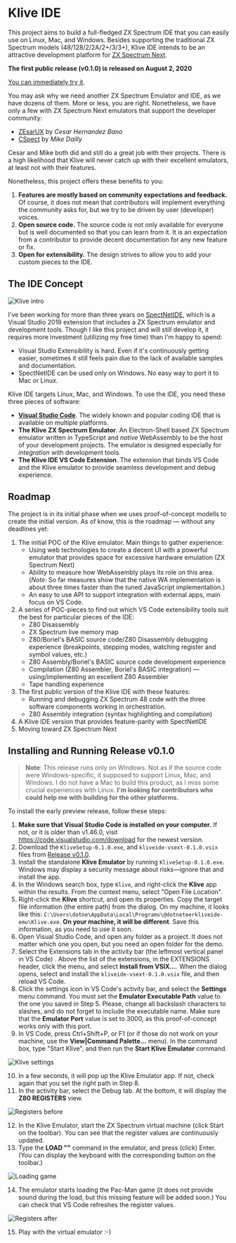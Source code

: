 # Klive IDE

This project aims to build a full-fledged ZX Spectrum IDE that you can easily use on Linux, Mac, and Windows. Besides supporting the traditional ZX Spectrum models (48/128/2/2A/2+/3/3+), Klive IDE intends to be an attractive development platform for [ZX Spectrum Next](https://www.specnext.com/).

**The first public release (v0.1.0) is released on August 2, 2020**

[You can immediately try it](#try-release).

You may ask why we need another ZX Spectrum Emulator and IDE, as we have dozens of them. More or less, you are right. Nonetheless, we have only a few with ZX Spectrum Next emulators that support the developer community:

- [ZEsarUX](https://github.com/chernandezba/zesarux) by _Cesar Hernandez Bano_
- [CSpect](http://www.cspect.org/) by _Mike Dailly_

Cesar and Mike both did and still do a great job with their projects. There is a high likelihood that Klive will never catch up with their excellent emulators, at least not with their features.

Nonetheless, this project offers these benefits to you:
1. **Features are mostly based on community expectations and feedback.** Of course, it does not mean that contributors will implement everything the community asks for, but we try to be driven by user (developer) voices.
2. **Open source code.** The source code is not only available for everyone but is well documented so that you can learn from it. It is an expectation from a contributor to provide decent documentation for any new feature or fix.
3. **Open for extensibility.** The design strives to allow you to add your custom pieces to the IDE.

## The IDE Concept

![Klive intro](./docs/intro/klive-intro.gif)

I've been working for more than three years on [SpectNetIDE](https://github.com/Dotneteer/spectnetide), which is a Visual Studio 2019 extension that includes a ZX Spectrum emulator and development tools. Though I like this project and will still develop it, it requires more investment (utilizing my free time) than I'm happy to spend:
- Visual Studio Extensibility is hard. Even if it's continuously getting easier, sometimes it still feels pain due to the lack of available samples and documentation.
- SpectNetIDE can be used only on Windows. No easy way to port it to Mac or Linux.

Klive IDE targets Linux, Mac, and Windows. To use the IDE, you need these three pieces of software:
- [**Visual Studio Code**](https://code.visualstudio.com/). The widely known and popular coding IDE that is available on multiple platforms.
- **The Klive ZX Spectrum Emulator**. An Electron-Shell based ZX Spectrum emulator written in TypeScript and _native_ WebAssembly to be the host of your development projects. The emulator is designed especially for _integration_ with development tools.
- **The Klive IDE VS Code Extension**. The extension that binds VS Code and the Klive emulator to provide seamless development and debug experience.

## Roadmap

The project is in its initial phase when we uses proof-of-concept modells to create the initial version. As of know, this is the roadmap &mdash; without any deadlines yet:

1. The initial POC of the Klive emulator. Main things to gather experience:
    - Using web technologies to create a decent UI with a powerful emulator that provides space for excessive hardware emulation (ZX Spectrum Next)
    - Ability to measure how WebAssembly plays its role on this area. (_Note_: So far measures show that the native WA implementation is about three times faster than the tuned JavaScript implementation.)
    - An easy to use API to support integration with external apps, main focus on VS Code.
2. A series of POC-pieces to find out which VS Code extensibility tools suit the best for particular pieces of the IDE:
    - Z80 Disassembly
    - ZX Spectrum live memory map
    - Z80/Boriel's BASIC source code/Z80 Disassembly debugging experience (breakpoints, stepping modes, watching register and symbol values, etc.)
    - Z80 Assembly/Boriel's BASIC source code development experience
    - Compilation (Z80 Assembler, Boriel's BASIC integration) &mdash; using/implementing an excellent Z80 Assembler
    - Tape handling experience
3. The first public version of the Klive IDE with these features:
    - Running and debugging ZX Spectrum 48 code with the three software components working in orchestration.
    - Z80 Assembly integration (syntax highlighting and compilation)
4. A Klive IDE version that provides feature-parity with SpectNetIDE
5. Moving toward ZX Spectrum Next

<a name="try-release"></a>
## Installing and Running Release v0.1.0

> **Note**: This release runs only on Windows. Not as if the source code were Windows-specific, it supposed to support Linux, Mac, and Windows. I do not have a Mac to build this product, as I miss some crucial experiences with Linux. **I'm looking for contributors who could help me with building for the other platforms.**

To install the early preview release, follow these steps:

1. **Make sure that Visual Studio Code is installed on your computer.** If not, or it is older than v1.46.0, visit https://code.visualstudio.com/download for the newest version.
2. Download the `KliveSetup-0.1.0.exe`, and `kliveide-vsext-0.1.0.vsix` files from [Release v0.1.0](https://github.com/Dotneteer/kliveide/releases/tag/v0.1.0).
3. Install the standalone **Klive Emulator** by running `KliveSetup-0.1.0.exe`. Windows may display a security message about risks&mdash;ignore that and install the app.
4. In the Windows search box, type `Klive`, and right-click the **Klive** app within the results. From the context menu, select "Open File Location".
5. Right-click the **Klive** shortcut, and open its properties. Copy the target file information (the entire path) from the dialog. On my machine, it looks like this: `C:\Users\dotne\AppData\Local\Programs\@dotneteerkliveide-emu\Klive.exe`. **On your machine, it will be different**. Save this information, as you need to use it soon.
6. Open Visual Studio Code, and open any folder as a project. It does not matter which one you open, but you need an open folder for the demo.
7. Select the Extensions tab in the activity bar (the leftmost vertical panel in VS Code) . Above the list of the extensions, in the EXTENSIONS header, click the menu, and select **Install from VSIX...**. When the dialog opens, select and install the `kliveide-vsext-0.1.0.vsix` file, and then reload VS Code.
8. Click the settings icon in VS Code's activity bar, and select the **Settings** menu command. You must set the **Emulator Executable Path** value to the one you saved in Step 5. Please, change all backslash characters to slashes, and do not forget to include the executable name. Make sure that the **Emulator Port** value is set to 3000, as this proof-of-concept works only with this port.
9. In VS Code, press Ctrl+Shift+P, or F1 (or if those do not work on your machine, use the **View|Command Palette...** menu). In the command box, type "Start Klive", and then run the **Start Klive Emulator** command.

![Klive settings](./docs/intro/klive-settings.png)

10. In a few seconds, it will pop up the Klive Emulator app. If not, check again that you set the right path in Step 8.
11. In the activity bar, select the Debug tab. At the bottom, it will display the **Z80 REGISTERS** view.

![Registers before](./docs/intro/registers-before.png)

12. In the Klive Emulator, start the ZX Spectrum virtual machine (click Start on the toolbar). You can see that the register values are continuously updated.
13. Type the **LOAD ""** command in the emulator, and press (click) Enter. (You can display the keyboard with the corresponding button on the toolbar.) 

![Loading game](./docs/intro/loading-game.png)

14. The emulator starts loading the Pac-Man game (it does not provide sound during the load, but this missing feature will be added soon.) You can check that VS Code refreshes the register values.

![Registers after](./docs/intro/registers-after.png)

15. Play with the virtual emulator :-)
